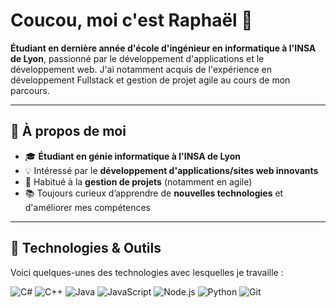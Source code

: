 # Coucou, moi c'est **Raphaël** 👋

**Étudiant en dernière année d'école d'ingénieur en informatique à l'INSA de Lyon**, passionné par le développement d'applications et le développement web. J'ai notamment acquis de l'expérience en développement Fullstack et gestion de projet agile au cours de mon parcours.

---

## 🚀 À propos de moi

- 🎓 **Étudiant en génie informatique à l'INSA de Lyon**
- 💡 Intéressé par le **développement d'applications/sites web innovants**
- 🎯 Habitué à la **gestion de projets** (notamment en agile)
- 📚 Toujours curieux d’apprendre de **nouvelles technologies** et d'améliorer mes compétences

---

## 🔧 Technologies & Outils

Voici quelques-unes des technologies avec lesquelles je travaille :

![C#](https://img.shields.io/badge/C%23-239120?logo=csharp&logoColor=white&style=flat-square)
![C++](https://img.shields.io/badge/C++-00599C?logo=cplusplus&logoColor=white&style=flat-square)
![Java](https://img.shields.io/badge/Java-007396?logo=java&logoColor=white&style=flat-square)
![JavaScript](https://img.shields.io/badge/JavaScript-F7DF1E?logo=javascript&logoColor=black&style=flat-square)
![Node.js](https://img.shields.io/badge/Node.js-339933?logo=node.js&logoColor=white&style=flat-square)
![Python](https://img.shields.io/badge/Python-3776AB?logo=python&logoColor=white&style=flat-square)
![Git](https://img.shields.io/badge/Git-F05032?logo=git&logoColor=white&style=flat-square)

<!--
**RaphaelSimar/raphaelsimar** is a ✨ _special_ ✨ repository because its `README.md` (this file) appears on your GitHub profile.

Here are some ideas to get you started:

- 🔭 I’m currently working on ...
- 🌱 I’m currently learning ...
- 👯 I’m looking to collaborate on ...
- 🤔 I’m looking for help with ...
- 💬 Ask me about ...
- 📫 How to reach me: ...
- 😄 Pronouns: ...
- ⚡ Fun fact: ...
-->
